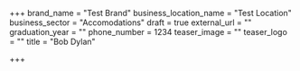 +++
brand_name = "Test Brand"
business_location_name = "Test Location"
business_sector = "Accomodations"
draft = true
external_url = ""
graduation_year = ""
phone_number = 1234
teaser_image = ""
teaser_logo = ""
title = "Bob Dylan"

+++
